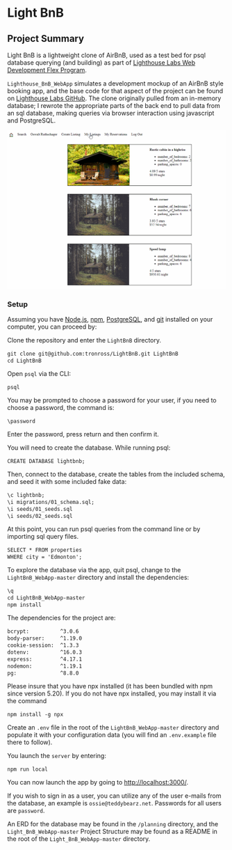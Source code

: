 # Light BnB

## Project Summary

Light BnB is a lightweight clone of AirBnB, used as a test bed for psql database querying (and building) as part of [Lighthouse Labs Web Development Flex Program](https://www.lighthouselabs.ca/en/web-development-flex-program).


`Lighthouse_BnB_WebApp` simulates a development mockup of an AirBnB style booking app, and the base code for that aspect of the project can be found on [Lighthouse Labs GitHub](https://github.com/lighthouse-labs/LightBnB_WebApp). The clone originally pulled from an in-memory database; I rewrote the appropriate parts of the back end to pull data from an sql database, making queries via browser interaction using javascript and PostgreSQL.

<img src ="public_gif\LightBnB.gif" alt="LightBnB screenshot gif">

### Setup

Assuming you have [Node.js](https://nodejs.org/en/), [npm](https://www.npmjs.com/), [PostgreSQL](https://www.postgresql.org/), and [git](https://git-scm.com/) installed on your computer, you can proceed by:

Clone the repository and enter the `LightBnB` directory.
```
git clone git@github.com:tronross/LightBnB.git LightBnB
cd LightBnB
```

Open `psql` via the CLI:

```
psql
```
You may be prompted to choose a password for your user, if you need to choose a password, the command is:
```
\password
```
Enter the password, press return and then confirm it.

You will need to create the database. While running psql:
```
CREATE DATABASE lightbnb;
```
Then, connect to the database, create the tables from the included schema, and seed it with some included fake data:
```
\c lightbnb;
\i migrations/01_schema.sql;
\i seeds/01_seeds.sql
\i seeds/02_seeds.sql
```
At this point, you can run psql queries from the command line or by importing sql query files.
```
SELECT * FROM properties
WHERE city = 'Edmonton';
```
To explore the database via the app, quit psql, change to the `LightBnB_WebApp-master` directory and install the dependencies:
```
\q
cd LightBnB_WebApp-master
npm install
```

The dependencies for the project are:
```
bcrypt:          ^3.0.6
body-parser:     ^1.19.0
cookie-session:  ^1.3.3
dotenv:          ^16.0.3
express:         ^4.17.1
nodemon:         ^1.19.1
pg:              ^8.8.0
```

Please insure that you have npx installed (it has been bundled with npm since version 5.20). If you do not have npx installed, you may install it via the command

```
npm install -g npx
```
Create an `.env` file in the root of the `LightBnB_WebApp-master` directory and populate it with your configuration data (you will find an `.env.example` file there to follow).

You launch the `server` by entering:

```
npm run local
```
You can now launch the app by going to [http://localhost:3000/](http://localhost:3000/).

If you wish to sign in as a user, you can utilize any of the user e-mails from the database, an example is `ossie@teddybearz.net`. Passwords for all users are `password`.

An ERD for the database may be found in the `/planning` directory, and the `Light_BnB_WebApp-master` Project Structure may be found as a README in the root of the `Light_BnB_WebApp-master` directory.